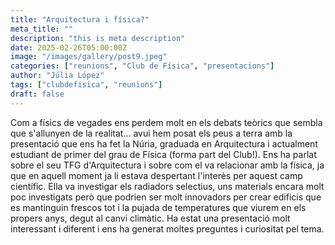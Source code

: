 ```yaml
---
title: "Arquitectura i física?"
meta_title: ""
description: "this is meta description"
date: 2025-02-26T05:00:00Z
image: "/images/gallery/post9.jpeg"
categories: ["reunions", "Club de Física", "presentacions"]
author: "Júlia López"
tags: ["clubdefisica", "reunions"]
draft: false
---
```

Com a físics de vegades ens perdem molt en els debats teòrics que sembla que s'allunyen de la realitat... avui hem posat els peus a terra amb la presentació que ens ha fet la Núria, graduada en Arquitectura i actualment estudiant de primer del grau de Física (forma part del Club!). Ens ha parlat sobre el seu TFG d'Arquitectura i sobre com el va relacionar amb la física, ja que en aquell moment ja li estava despertant l'interès per aquest camp científic. Ella va investigar els radiadors selectius, uns materials encara molt poc investigats però que podrien ser molt innovadors per crear edificis que es mantinguin frescos tot i la pujada de temperatures que viurem en els propers anys, degut al canvi climàtic. Ha estat una presentació molt interessant i diferent i ens ha generat moltes preguntes i curiositat pel tema.


